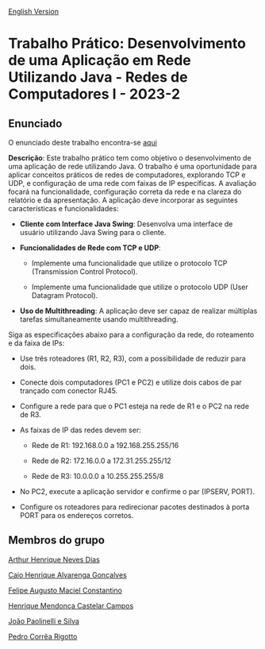 [English Version](README.EN.md)

# Trabalho Prático: Desenvolvimento de uma Aplicação em Rede Utilizando Java - Redes de Computadores I - 2023-2

## Enunciado

O enunciado deste trabalho encontra-se [aqui](https://drive.google.com/file/d/1kRfFKROHaMFxJ9At_sqMP0gPjPtOQd5X/view?usp=sharing)

**Descrição**: Este trabalho prático tem como objetivo o desenvolvimento de uma aplicação de rede utilizando Java. O trabalho é uma oportunidade para aplicar conceitos práticos de redes de computadores, explorando TCP e UDP, e configuração de uma rede com faixas de IP específicas. A avaliação focará na funcionalidade, configuração correta da rede e na clareza do relatório e da apresentação. A aplicação deve incorporar as seguintes características e funcionalidades:

- **Cliente com Interface Java Swing**: Desenvolva uma interface de usuário utilizando Java Swing para o cliente.

- **Funcionalidades de Rede com TCP e UDP**:

  - Implemente uma funcionalidade que utilize o protocolo TCP (Transmission Control Protocol).

  - Implemente uma funcionalidade que utilize o protocolo UDP (User Datagram Protocol).

- **Uso de Multithreading**: A aplicação deve ser capaz de realizar múltiplas tarefas simultaneamente usando multithreading.

Siga as especificações abaixo para a configuração da rede, do roteamento e da faixa de IPs:

- Use três roteadores (R1, R2, R3), com a possibilidade de reduzir para dois.

- Conecte dois computadores (PC1 e PC2) e utilize dois cabos de par trançado com conector RJ45.

- Configure a rede para que o PC1 esteja na rede de R1 e o PC2 na rede de R3.

- As faixas de IP das redes devem ser:

  - Rede de R1: 192.168.0.0 a 192.168.255.255/16

  - Rede de R2: 172.16.0.0 a 172.31.255.255/12

  - Rede de R3: 10.0.0.0 a 10.255.255.255/8

- No PC2, execute a aplicação servidor e confirme o par (IPSERV, PORT).

- Configure os roteadores para redirecionar pacotes destinados à porta PORT para os endereços corretos.

## Membros do grupo

[Arthur Henrique Neves Dias](https://github.com/Arthu133)

[Caio Henrique Alvarenga Gonçalves](https://github.com/Caio-Henrique-Alvarenga)

[Felipe Augusto Maciel Constantino](https://github.com/felipeConstantino)

[Henrique Mendonça Castelar Campos](https://github.com/Henriquemcc)

[João Paolinelli e Silva](https://github.com/JoaoPaolinelli)

[Pedro Corrêa Rigotto](https://github.com/Pedro-Rigotto)